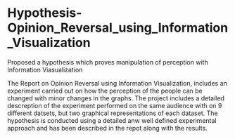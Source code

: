 # Hypothesis-Opinion_Reversal_using_Information_Visualization
Proposed a hypothesis which proves manipulation of perception with Information Viasualization

The Report on Opinion Reversal using Information Visualization, includes an experiment carried out on how the perception of the people can be changed with minor changes in the graphs.
The project includes a detailed descreption of the experiment performed on the same audience with on 9 different datsets, but two graphical representations of each dataset.
The hypothesis is conducted using a detailed anw well defined experimental approach and has been described in the repot along with the results.
